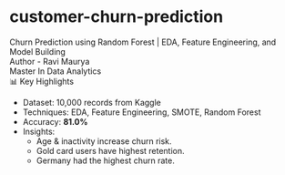 # customer-churn-prediction
Churn Prediction using Random Forest | EDA, Feature Engineering, and Model Building <br>
Author - Ravi Maurya <br>
Master In Data Analytics <br>
📊 Key Highlights
- Dataset: 10,000 records from Kaggle
- Techniques: EDA, Feature Engineering, SMOTE, Random Forest
- Accuracy: **81.0%**
- Insights:
  - Age & inactivity increase churn risk.
  - Gold card users have highest retention.
  - Germany had the highest churn rate.
